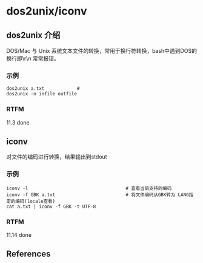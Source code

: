 
# dos2unix/iconv 

## dos2unix 介绍

DOS/Mac 与 Unix 系统文本文件的转换，常用于换行符转换，bash中遇到DOS的换行即\r\n 常常报错。

### 示例

```text
dos2unix a.txt            # 
dos2unix -n infile outfile
```

### RTFM

11.3 done

## iconv

对文件的编码进行转换，结果输出到stdout

### 示例

```text
iconv -l                                    # 查看当前支持的编码
iconv -f GBK a.txt                          # 将文件编码从GBK转为 LANG指定的编码(locale查看)
cat a.txt | iconv -f GBK -t UTF-8            
```

### RTFM

11.14 done

## References

